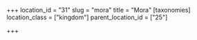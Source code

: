 +++
location_id = "31"
slug = "mora"
title = "Mora"
[taxonomies]
location_class = ["kingdom"]
parent_location_id = ["25"]

+++


